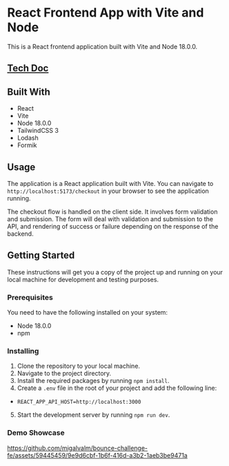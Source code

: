# React Frontend App with Vite and Node

This is a React frontend application built with Vite and Node 18.0.0.

## [Tech Doc](./docs/challenge-tech-doc.pdf)

## Built With

- React
- Vite
- Node 18.0.0
- TailwindCSS 3
- Lodash
- Formik

## Usage

The application is a React application built with Vite. You can navigate to `http://localhost:5173/checkout` in your browser to see the application running.

The checkout flow is handled on the client side. It involves form validation and submission. The form will deal with validation and submission to the API, and rendering of success or failure depending on the response of the backend.

## Getting Started

These instructions will get you a copy of the project up and running on your local machine for development and testing purposes.

### Prerequisites

You need to have the following installed on your system:

- Node 18.0.0
- npm

### Installing

1. Clone the repository to your local machine.
2. Navigate to the project directory.
3. Install the required packages by running `npm install`.
4. Create a `.env` file in the root of your project and add the following line:
  - `REACT_APP_API_HOST=http://localhost:3000`
5. Start the development server by running `npm run dev`.

### Demo Showcase

https://github.com/migalvalm/bounce-challenge-fe/assets/59445459/9e9d6cbf-1b6f-416d-a3b2-1aeb3be9471a


